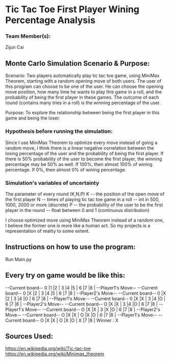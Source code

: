 # Tic Tac Toe First Player Wining Percentage Analysis

### Team Member(s):
Zijun Cai

## Monte Carlo Simulation Scenario & Purpose:
Scenario: Two players automatically play tic tac toe game, using MiniMax Theorem, starting with a random opening move of both users. The user of this program can choose to be one of the user. He can choose the opening move position, how many time he wants to play this game in a roll, and the probability of being the first player in these games. The outcome of each round (contains many tries in a roll) is the winning percentage of the user.

  
Purpose: To explore the relationship between being the first player in this game and being the loser.


### Hypothesis before running the simulation:
Since I use MiniMax Theorem to optimize every move instead of going a random move, I think there is a linear negative correlation between the losing percentage of the user and the probability of being the first player. If there is 50% probability of the user to become the first player, the winning percentage may be 50% as well. If 100%, then almost 100% of wining percentage. If 0%, then almost 0% of wining percentage.

### Simulation's variables of uncertainty
The parameter of every round (K,N,P)
K -- the position of the open move of the first player
N -- times of playing tic tac toe game in a roll -- int in 500, 1000, 2000 or more (discrete)
P -- the probability of the user to be the first player in the round -- float between 0 and 1 (continuous distribution)

I choose optimized move using MiniMax Theorem instead of a random one, I believe the former one is more like a human act. So my projects is a representation of reality to some extent.

## Instructions on how to use the program:
Run Main.py

## Every try on game would be like this:
--Current board--
0 |1 |2 |
3 |4 |5 |
6 |7 |8 |
--Player1's Move--
--Current board--
0 |X |2 |
3 |4 |5 |
6 |7 |8 |
--Player2's Move--
--Current board--
0 |X |2 |
3 |4 |O |
6 |7 |8 |
--Player1's Move--
--Current board--
0 |X |X |
3 |4 |O |
6 |7 |8 |
--Player2's Move--
--Current board--
O |X |X |
3 |4 |O |
6 |7 |8 |
--Player1's Move--
--Current board--
O |X |X |
3 |X |O |
6 |7 |8 |
--Player2's Move--
--Current board--
O |X |X |
O |X |O |
6 |7 |8 |
--Player1's Move--
--Current board--
O |X |X |
O |X |O |
X |7 |8 |
Winner : X

## Sources Used:
https://en.wikipedia.org/wiki/Tic-tac-toe  
https://en.wikipedia.org/wiki/Minimax_theorem

